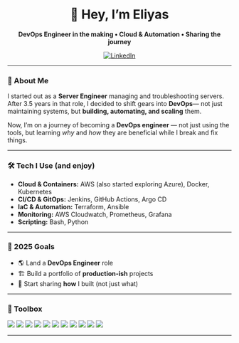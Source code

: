 <!-- Profile Header -->
<h1 align="center">👋 Hey, I’m Eliyas</h1>
<p align="center">
  <b>DevOps Engineer in the making • Cloud & Automation • Sharing the journey</b>
</p>

<p align="center">
  <a href="https://www.linkedin.com/in/eliyas-varghese97" target="_blank">
    <img alt="LinkedIn" src="https://img.shields.io/badge/LinkedIn-0A66C2?logo=linkedin&logoColor=white">
  </a>
</p>

---

### 🧭 About Me

I started out as a **Server Engineer** managing and troubleshooting servers.
After 3.5 years in that role, I decided to shift gears into **DevOps**—
not just maintaining systems, but **building, automating, and scaling** them.

Now, I’m on a journey of becoming a **DevOps engineer** — not just using the tools, but learning *why* and *how* they are beneficial while I break and fix things.

---

### 🛠️ Tech I Use (and enjoy)

- **Cloud & Containers:** AWS (also started exploring Azure), Docker, Kubernetes
- **CI/CD & GitOps:** Jenkins, GitHub Actions, Argo CD
- **IaC & Automation:** Terraform, Ansible
- **Monitoring:** AWS Cloudwatch, Prometheus, Grafana
- **Scripting:** Bash, Python 

----

### 🎯 2025 Goals

- 🌎 Land a **DevOps Engineer** role
- 🏗️ Build a portfolio of **production-ish** projects
- 📝 Start sharing **how** I built (not just what)

---


### 🧩 Toolbox

<p>
  <img src="https://img.shields.io/badge/AWS-232F3E?logo=amazon-aws&logoColor=white" />
  <img src="https://img.shields.io/badge/Kubernetes-326CE5?logo=kubernetes&logoColor=white" />
  <img src="https://img.shields.io/badge/Helm-0F1689?logo=helm&logoColor=white" />
  <img src="https://img.shields.io/badge/Docker-2496ED?logo=docker&logoColor=white" />
  <img src="https://img.shields.io/badge/Terraform-7B42BC?logo=terraform&logoColor=white" />
  <img src="https://img.shields.io/badge/Helm-0F1689?logo=helm&logoColor=white" />
  <img src="https://img.shields.io/badge/Argo%20CD-FB6E00?logo=argo&logoColor=white" />
  <img src="https://img.shields.io/badge/Jenkins-D24939?logo=jenkins&logoColor=white" />
  <img src="https://img.shields.io/badge/GitHub%20Actions-2088FF?logo=githubactions&logoColor=white" />
  <img src="https://img.shields.io/badge/Bash-121011?logo=gnubash&logoColor=white" />
  <img src="https://img.shields.io/badge/Python-3776AB?logo=python&logoColor=white" />
</p>

---
